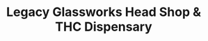 ---
title: "Legacy Glassworks Head Shop & THC Dispensary"
url: /duluth/legacy-glassworks-head-shop-und-thc-dispensary/
shop: Hanf
---